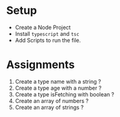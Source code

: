 # Setup

- Create a Node Project
- Install `typescript` and `tsc`
- Add Scripts to run the file.

# Assignments

1. Create a type name with a string ?
2. Create a type age with a number ?
3. Create a type isFetching with boolean ?
4. Create an array of numbers ?
5. Create an array of strings ?
